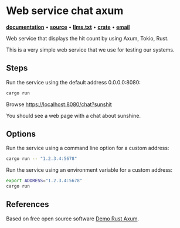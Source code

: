 # Web service chat axum

**[documentation](https://docs.rs/web-service-chat-axum/)**
•
**[source](https://github.com/joelparkerhenderson/web-service-chat-axum/)**
•
**[llms.txt](https://raw.githubusercontent.com/joelparkerhenderson/web-service-chat-axum/refs/heads/main/llms.txt)**
•
**[crate](https://crates.io/crates/web-service-chat-axum)**
•
**[email](mailto:joel@joelparkerhenderson.com)**

Web service that displays the hit count by using Axum, Tokio, Rust.

This is a very simple web service that we use for testing our systems.

## Steps

Run the service using the default address 0.0.0.0:8080:

```sh
cargo run
```

Browse <https://localhost:8080/chat?sunshit>

You should see a web page with a chat about sunshine.

## Options

Run the service using a command line option for a custom address:

```sh
cargo run -- "1.2.3.4:5678"
```

Run the service using an environment variable for a custom address:

```sh
export ADDRESS="1.2.3.4:5678"
cargo run
```

## References

Based on free open source software [Demo Rust Axum](https://github.com/joelparkerhenderson/demo-rust-axum).
